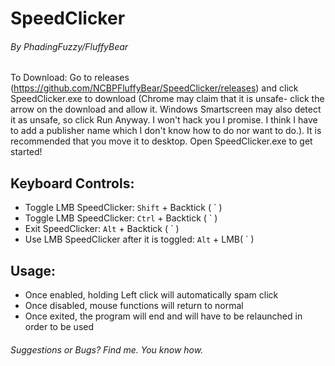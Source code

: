 # SpeedClicker
###### By PhadingFuzzy/FluffyBear
To Download: Go to releases (https://github.com/NCBPFluffyBear/SpeedClicker/releases) and click SpeedClicker.exe to download (Chrome may claim that it is unsafe- click the arrow on the download and allow it. Windows Smartscreen may also detect it as unsafe, so click Run Anyway. I won't hack you I promise. I think I have to add a publisher name which I don't know how to do nor want to do.). It is recommended that you move it to desktop. Open SpeedClicker.exe to get started!
## Keyboard Controls:
- Toggle LMB SpeedClicker: `Shift` + Backtick ( \` )
- Toggle LMB SpeedClicker: `Ctrl` + Backtick ( \` )
- Exit SpeedClicker: `Alt` + Backtick ( \` )
- Use LMB SpeedClicker after it is toggled: `Alt` + LMB( \` )

## Usage:
- Once enabled, holding Left click will automatically spam click
- Once disabled, mouse functions will return to normal
- Once exited, the program will end and will have to be relaunched in order to be used

###### Suggestions or Bugs? Find me. You know how.
